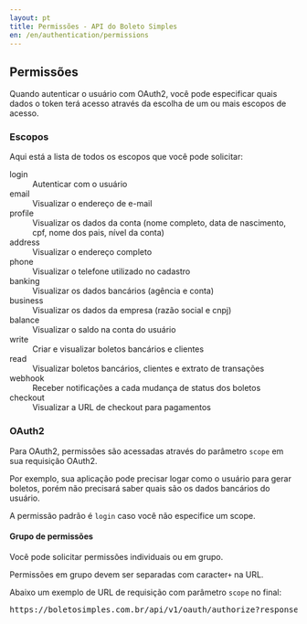 ```yaml
---
layout: pt
title: Permissões - API do Boleto Simples
en: /en/authentication/permissions
---
```


## Permissões

Quando autenticar o usuário com OAuth2, você pode especificar quais dados o token terá acesso através da escolha de um ou mais escopos de acesso.

### Escopos

Aqui está a lista de todos os escopos que você pode solicitar:

<dl class="dl-horizontal">
  <dt>login</dt>
  <dd>Autenticar com o usuário</dd>
  <dt>email</dt>
  <dd>Visualizar o endereço de e-mail</dd>
  <dt>profile</dt>
  <dd>Visualizar os dados da conta (nome completo, data de nascimento, cpf, nome dos pais, nível da conta)</dd>
  <dt>address</dt>
  <dd>Visualizar o endereço completo</dd>
  <dt>phone</dt>
  <dd>Visualizar o telefone utilizado no cadastro</dd>
  <dt>banking</dt>
  <dd>Visualizar os dados bancários (agência e conta)</dd>
  <dt>business</dt>
  <dd>Visualizar os dados da empresa (razão social e cnpj)</dd>
  <dt>balance</dt>
  <dd>Visualizar o saldo na conta do usuário</dd>
  <dt>write</dt>
  <dd>Criar e visualizar boletos bancários e clientes</dd>
  <dt>read</dt>
  <dd>Visualizar boletos bancários, clientes e extrato de transações</dd>
  <dt>webhook</dt>
  <dd>Receber notificações a cada mudança de status dos boletos</dd>
  <dt>checkout</dt>
  <dd>Visualizar a URL de checkout para pagamentos</dd>
</dl>

### OAuth2

Para OAuth2, permissões são acessadas através do parâmetro `scope` em sua requisição OAuth2.

Por exemplo, sua aplicação pode precisar logar como o usuário para gerar boletos, porém não precisará saber quais são os dados bancários do usuário.

A permissão padrão é `login` caso você não especifice um scope.

#### Grupo de permissões

Você pode solicitar permissões individuais ou em grupo.

Permissões em grupo devem ser separadas com caracter`+` na URL.

Abaixo um exemplo de URL de requisição com parâmetro `scope` no final:

<pre class="html">https://boletosimples.com.br/api/v1/oauth/authorize?response_type=code&amp;client_id=YOUR_CLIENT_ID&amp;redirect_uri=YOUR_CALLBACK_URL&amp;scope=login+email+profile</pre>
